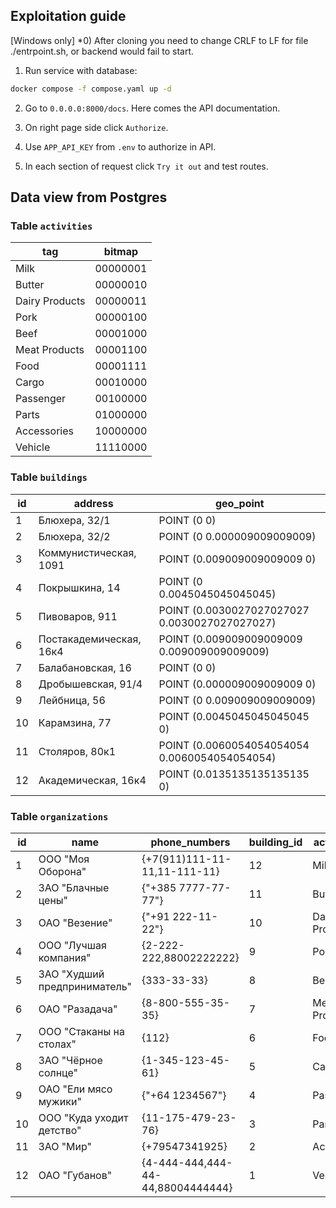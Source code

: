 ## Exploitation guide

[Windows only] *0) After cloning you need to change CRLF to LF for file ./entrpoint.sh, or backend would fail to start.

1) Run service with database:
```bash
docker compose -f compose.yaml up -d
```
2) Go to `0.0.0.0:8000/docs`. Here comes the API documentation.

3) On right page side click `Authorize`.

4) Use `APP_API_KEY` from `.env` to authorize in API.

5) In each section of request click `Try it out` and test routes.

## Data view from Postgres

### Table `activities`
| tag            | bitmap   |
|----------------|----------|
| Milk           | 00000001 |
| Butter         | 00000010 |
| Dairy Products | 00000011 |
| Pork           | 00000100 |
| Beef           | 00001000 |
| Meat Products  | 00001100 |
| Food           | 00001111 |
| Cargo          | 00010000 |
| Passenger      | 00100000 |
| Parts          | 01000000 |
| Accessories    | 10000000 |
| Vehicle        | 11110000 |

### Table `buildings`
| id | address                 | geo_point                                     |
|----|-------------------------|-----------------------------------------------|
|  1 | Блюхера, 32/1           | POINT (0 0)                                   |
|  2 | Блюхера, 32/2           | POINT (0 0.000009009009009)                   |
|  3 | Коммунистическая, 1091  | POINT (0.009009009009009 0)                   |
|  4 | Покрышкина, 14          | POINT (0 0.0045045045045045)                  |
|  5 | Пивоваров, 911          | POINT (0.0030027027027027 0.0030027027027027) |
|  6 | Постакадемическая, 16к4 | POINT (0.009009009009009 0.009009009009009)   |
|  7 | Балабановская, 16       | POINT (0 0)                                   |
|  8 | Дробышевская, 91/4      | POINT (0.000009009009009 0)                   |
|  9 | Лейбница, 56            | POINT (0 0.009009009009009)                   |
| 10 | Карамзина, 77           | POINT (0.0045045045045045 0)                  |
| 11 | Столяров, 80к1          | POINT (0.0060054054054054 0.0060054054054054) |
| 12 | Академическая, 16к4     | POINT (0.0135135135135135 0)                  |

### Table `organizations`
| id | name                         | phone_numbers                     | building_id | activity_tag   |
|----|------------------------------|-----------------------------------|-------------|----------------|
|  1 | ООО "Моя Оборона"            | {+7(911)111-11-11,11-111-11}      |          12 | Milk           |
|  2 | ЗАО "Блачные цены"           | {"+385 7777-77-77"}               |          11 | Butter         |
|  3 | ОАО "Везение"                | {"+91 222-11-22"}                 |          10 | Dairy Products |
|  4 | ООО "Лучшая компания"        | {2-222-222,88002222222}           |           9 | Pork           |
|  5 | ЗАО "Худший предприниматель" | {333-33-33}                       |           8 | Beef           |
|  6 | ОАО "Разадача"               | {8-800-555-35-35}                 |           7 | Meat Products  |
|  7 | ООО "Стаканы на столах"      | {112}                             |           6 | Food           |
|  8 | ЗАО "Чёрное солнце"          | {1-345-123-45-61}                 |           5 | Cargo          |
|  9 | ОАО "Ели мясо мужики"        | {"+64 1234567"}                   |           4 | Passenger      |
| 10 | ООО "Куда уходит детство"    | {11-175-479-23-76}                |           3 | Parts          |
| 11 | ЗАО "Мир"                    | {+79547341925}                    |           2 | Accessories    |
| 12 | ОАО "Губанов"                | {4-444-444,444-44-44,88004444444} |           1 | Vehicle        |
